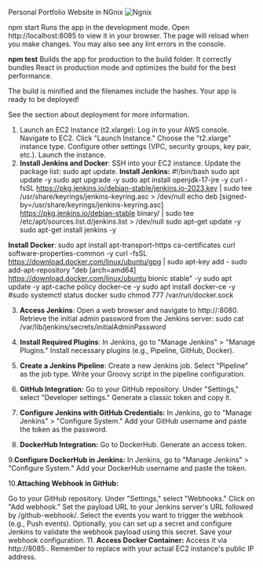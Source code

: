 Personal Portfolio Website in NGnix
![Ngnix](https://github.com/Prasan-V/classs/assets/130823121/d0718695-0b0d-43ce-b01f-742521d9c0f7)

npm start
Runs the app in the development mode.
Open http://localhost:8085 to view it in your browser.
The page will reload when you make changes.
You may also see any lint errors in the console.

**npm test**
Builds the app for production to the build folder.
It correctly bundles React in production mode and optimizes the build for the best performance.

The build is minified and the filenames include the hashes.
Your app is ready to be deployed!

See the section about deployment for more information.

1. Launch an EC2 Instance (t2.xlarge):
   Log in to your AWS console.
   Navigate to EC2.
   Click "Launch Instance."
   Choose the "t2.xlarge" instance type.
   Configure other settings (VPC, security groups, key pair, etc.).
   Launch the instance.
 2. **Install Jenkins and Docker**:
    SSH into your EC2 instance.
Update the package list: sudo apt update.
**Install Jenkins:**
#!/bin/bash sudo apt update -y
sudo apt upgrade -y
sudo apt install openjdk-17-jre -y
curl -fsSL https://pkg.jenkins.io/debian-stable/jenkins.io-2023.key | sudo tee \
/usr/share/keyrings/jenkins-keyring.asc > /dev/null
echo deb [signed-by=/usr/share/keyrings/jenkins-keyring.asc] \
https://pkg.jenkins.io/debian-stable binary/ | sudo tee
/etc/apt/sources.list.d/jenkins.list > /dev/null
sudo apt-get update -y
sudo apt-get install jenkins -y

**Install Docker**:
sudo apt install apt-transport-https ca-certificates curl software-properties-common -y
curl -fsSL https://download.docker.com/linux/ubuntu/gpg | sudo apt-key add -
sudo add-apt-repository "deb [arch=amd64] https://download.docker.com/linux/ubuntu bionic stable" -y
sudo apt update -y
apt-cache policy docker-ce -y
sudo apt install docker-ce -y
#sudo systemctl status docker
sudo chmod 777 /var/run/docker.sock

3. **Access Jenkins**:
   Open a web browser and navigate to http://<your-ec2-public-ip>:8080.
Retrieve the initial admin password from the Jenkins server:
sudo cat /var/lib/jenkins/secrets/initialAdminPassword

4. **Install Required Plugins**:
   In Jenkins, go to "Manage Jenkins" > "Manage Plugins."
   Install necessary plugins (e.g., Pipeline, GitHub, Docker).

5. **Create a Jenkins Pipeline**:
    Create a new Jenkins job.
    Select "Pipeline" as the job type.
    Write your Groovy script in the pipeline configuration. 

6. **GitHub Integration:**
   Go to your GitHub repository.
   Under "Settings," select "Developer settings."
   Generate a classic token and copy it.
   
7. **Configure Jenkins with GitHub Credentials:**
   In Jenkins, go to "Manage Jenkins" > "Configure System."
   Add your GitHub username and paste the token as the password.
   
8. **DockerHub Integration:**
    Go to DockerHub.
   Generate an access token.

9.**Configure DockerHub in Jenkins:**
    In Jenkins, go to "Manage Jenkins" > "Configure System."
    Add your DockerHub username and paste the token.

10.**Attaching Webhook in GitHub:**

  Go to your GitHub repository.
  Under "Settings," select "Webhooks."
  Click on "Add webhook."
  Set the payload URL to your Jenkins server's URL followed by /github-webhook/.
  Select the events you want to trigger the webhook (e.g., Push events).
  Optionally, you can set up a secret and configure Jenkins to validate the webhook payload using this secret.
  Save your webhook configuration.
11. **Access Docker Container:**
    Access it via http://<your-ec2-public-ip>8085:.
    Remember to replace <your-ec2-public-ip> with your actual EC2 instance's public IP address.  





